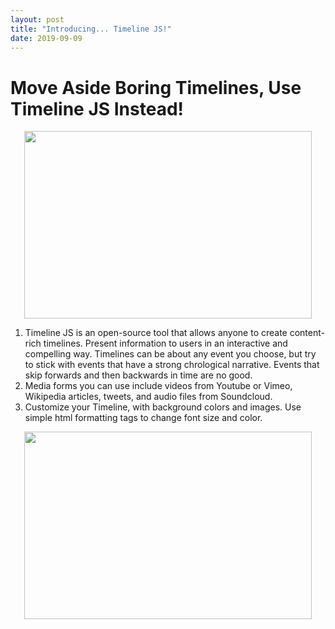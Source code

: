 ```yaml
---
layout: post
title: "Introducing... Timeline JS!"
date: 2019-09-09
---
```

# Move Aside Boring Timelines, Use Timeline JS Instead! #

<p align="center"> 
  <img width="460" height="300" src="https://user-images.githubusercontent.com/54911846/65169905-9033e800-da15-11e9-93e1-7f8d703983bf.png">
</p>

1. Timeline JS is an open-source tool that allows anyone to create content-rich timelines. Present information to users in an interactive and compelling way. Timelines can be about any event you choose, but try to stick with events that have a strong chrological narrative. Events that skip forwards and then backwards in time are no good.
2. Media forms you can use include videos from Youtube or Vimeo, Wikipedia articles, tweets, and audio files from Soundcloud.
3. Customize your Timeline, with background colors and images. Use simple html formatting tags to change font size and color.

<p align="center">
  <img width="460" height="300" src="https://user-images.githubusercontent.com/54911846/65170386-878fe180-da16-11e9-832b-7e42c5df86d6.png">
</p>
